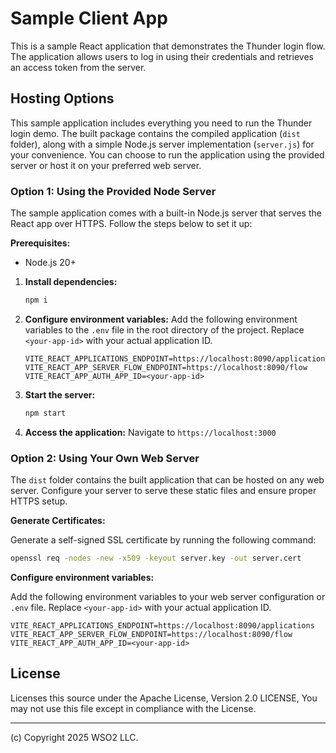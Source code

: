 # Sample Client App

This is a sample React application that demonstrates the Thunder login flow. The application allows users to log in using their credentials and retrieves an access token from the server.

## Hosting Options

This sample application includes everything you need to run the Thunder login demo. The built package contains the compiled application (`dist` folder), along with a simple Node.js server implementation (`server.js`) for your convenience. You can choose to run the application using the provided server or host it on your preferred web server.

### Option 1: Using the Provided Node Server

The sample application comes with a built-in Node.js server that serves the React app over HTTPS. Follow the steps below to set it up:

**Prerequisites:**
- Node.js 20+

1. **Install dependencies:**
   ```bash
   npm i
   ```

2. **Configure environment variables:**
   Add the following environment variables to the `.env` file in the root directory of the project. Replace `<your-app-id>` with your actual application ID.
   
   ```env
   VITE_REACT_APPLICATIONS_ENDPOINT=https://localhost:8090/applications
   VITE_REACT_APP_SERVER_FLOW_ENDPOINT=https://localhost:8090/flow
   VITE_REACT_APP_AUTH_APP_ID=<your-app-id>
   ```

3. **Start the server:**
   ```bash
   npm start
   ```

4. **Access the application:**
   Navigate to `https://localhost:3000`

### Option 2: Using Your Own Web Server

The `dist` folder contains the built application that can be hosted on any web server. Configure your server to serve these static files and ensure proper HTTPS setup.

**Generate Certificates:**

Generate a self-signed SSL certificate by running the following command:

```bash
openssl req -nodes -new -x509 -keyout server.key -out server.cert
```

**Configure environment variables:**

Add the following environment variables to your web server configuration or `.env` file. Replace `<your-app-id>` with your actual application ID.

```env
VITE_REACT_APPLICATIONS_ENDPOINT=https://localhost:8090/applications
VITE_REACT_APP_SERVER_FLOW_ENDPOINT=https://localhost:8090/flow
VITE_REACT_APP_AUTH_APP_ID=<your-app-id>
```

## License

Licenses this source under the Apache License, Version 2.0 LICENSE, You may not use this file except in compliance with the License.

---------------------------------------------------------------------------
(c) Copyright 2025 WSO2 LLC.
